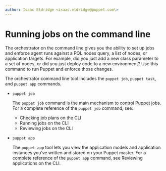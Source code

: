 ```yaml
---
author: Isaac Eldridge <isaac.eldridge@puppet.com\>
---
```


# Running jobs on the command line

The orchestrator on the command line gives you the ability to set up jobs and enforce agent runs against a PQL nodes query, a list of nodes, or application targets. For example, did you just add a new class parameter to a set of nodes, or did you just deploy code to a new environment? Use this command to run Puppet and enforce those changes.

The orchestrator command line tool includes the `puppet job`, `puppet task`, and `puppet app` commands.

-   `puppet job`

    The `puppet job` command is the main mechanism to control Puppet jobs. For a complete reference of the `puppet job` command, see:

    -   Checking job plans on the CLI
    -   Running jobs on the CLI
    -   Reviewing jobs on the CLI
-   `puppet app`

    The `puppet app` tool lets you view the application models and application instances you’ve written and stored on your Puppet master. For a complete reference of the `puppet app` command, see Reviewing applications on the CLI.


